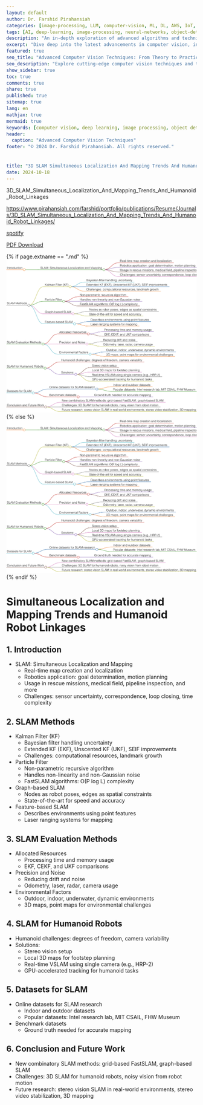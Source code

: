 ```yaml
---
layout: default
author: Dr. Farshid Pirahansiah
categories: [image-processing, LLM, computer-vision, ML, DL, AWS, IoT, Robotics, Adaptive Image Thresholding]
tags: [AI, deep-learning, image-processing, neural-networks, object-detection, ML, DL, AWS, IoT, Robotics, Adaptive Image Thresholding]
description: "An in-depth exploration of advanced algorithms and techniques in computer vision, , ML, DL, AWS, IoT, Robotics, Adaptive Image Thresholding, including real-time processing and AI integration."
excerpt: "Dive deep into the latest advancements in computer vision, including deep learning methodologies,, ML, DL, AWS, IoT, Robotics, Adaptive Image Thresholding,  real-time image processing, and their applications in modern technology."
featured: true
seo_title: "Advanced Computer Vision Techniques: From Theory to Practice, , ML, DL, AWS, IoT, Robotics, Adaptive Image Thresholding"
seo_description: "Explore cutting-edge computer vision techniques and their applications in modern technology, including deep learning and real-time processing., ML, DL, AWS, IoT, Robotics, Adaptive Image Thresholding"
show_sidebar: true
toc: true
comments: true
share: true
published: true
sitemap: true
lang: en
mathjax: true
mermaid: true
keywords: [computer vision, deep learning, image processing, object detection, neural networks, AI, ML, DL, AWS, IoT, Robotics, Adaptive Image Thresholding]
header:
  caption: "Advanced Computer Vision Techniques"
footer: "© 2024 Dr. Farshid Pirahansiah. All rights reserved."


title: "3D SLAM Simultaneous Localization And Mapping Trends And Humanoid Robot Linkages"
date: 2024-10-18
---
```

3D_SLAM_Simultaneous_Localization_And_Mapping_Trends_And_Humanoid_Robot_Linkages

https://www.pirahansiah.com/farshid/portfolio/publications/Resume/Journals/3D_SLAM_Simultaneous_Localization_And_Mapping_Trends_And_Humanoid_Robot_Linkages/

[spotify](https://podcasters.spotify.com/pod/show/pirahansiah/episodes/3D-SLAM-Simultaneous-Localization-And-Mapping-Trends-And-Humanoid-Robot-Linkages-e2prg07)

[PDF Download](http://journalarticle.ukm.my/6644/1/4429-10302-1-SM.pdf  )


{% if page.extname == ".md" %}
  ![3D SLAM Simultaneous Localization And Mapping Trends And Humanoid Robot Linkages](/farshid/portfolio/publications/Resume/Journals/3D_SLAM_Simultaneous_Localization_And_Mapping_Trends_And_Humanoid_Robot_Linkages.png)
{% else %}
  <img src="/farshid/portfolio/publications/Resume/Journals/3D_SLAM_Simultaneous_Localization_And_Mapping_Trends_And_Humanoid_Robot_Linkages.png" alt="Simultaneous Localization And Mapping Trends And Humanoid Robot Linkages" style="max-width: 100%; height: auto;">
{% endif %}


# Simultaneous Localization and Mapping Trends and Humanoid Robot Linkages

## 1. Introduction
- SLAM: Simultaneous Localization and Mapping
  - Real-time map creation and localization
  - Robotics application: goal determination, motion planning
  - Usage in rescue missions, medical field, pipeline inspection, and more
  - Challenges: sensor uncertainty, correspondence, loop closing, time complexity

## 2. SLAM Methods
- Kalman Filter (KF)
  - Bayesian filter handling uncertainty
  - Extended KF (EKF), Unscented KF (UKF), SEIF improvements
  - Challenges: computational resources, landmark growth
- Particle Filter
  - Non-parametric recursive algorithm
  - Handles non-linearity and non-Gaussian noise
  - FastSLAM algorithms: O(P log L) complexity
- Graph-based SLAM
  - Nodes as robot poses, edges as spatial constraints
  - State-of-the-art for speed and accuracy
- Feature-based SLAM
  - Describes environments using point features
  - Laser ranging systems for mapping

## 3. SLAM Evaluation Methods
- Allocated Resources
  - Processing time and memory usage
  - EKF, CEKF, and UKF comparisons
- Precision and Noise
  - Reducing drift and noise
  - Odometry, laser, radar, camera usage
- Environmental Factors
  - Outdoor, indoor, underwater, dynamic environments
  - 3D maps, point maps for environmental challenges

## 4. SLAM for Humanoid Robots
- Humanoid challenges: degrees of freedom, camera variability
- Solutions:
  - Stereo vision setup
  - Local 3D maps for footstep planning
  - Real-time VSLAM using single camera (e.g., HRP-2)
  - GPU-accelerated tracking for humanoid tasks

## 5. Datasets for SLAM
- Online datasets for SLAM research
  - Indoor and outdoor datasets
  - Popular datasets: Intel research lab, MIT CSAIL, FHW Museum
- Benchmark datasets
  - Ground truth needed for accurate mapping

## 6. Conclusion and Future Work
- New combinatory SLAM methods: grid-based FastSLAM, graph-based SLAM
- Challenges: 3D SLAM for humanoid robots, noisy vision from robot motion
- Future research: stereo vision SLAM in real-world environments, stereo video stabilization, 3D mapping